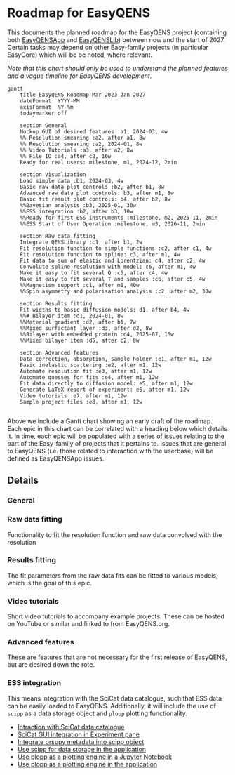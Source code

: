 # Roadmap for EasyQENS

This documents the planned roadmap for the EasyQENS project (containing both [EasyQENSApp](https://github.com/easyScience/EasyQENSApp) and [EasyQENSLib](https://github.com/easyScience/EasyQENSLib)) between now and the start of 2027. 
Certain tasks may depend on other Easy-family projects (in particular EasyCore) which will be be noted, where relevant. 

*Note that this chart should only be used to understand the planned features and a vague timeline for EasyQENS development*.

```mermaid
gantt
    title EasyQENS Roadmap Mar 2023-Jan 2027
    dateFormat  YYYY-MM
    axisFormat  %Y-%m
    todaymarker off

    section General
    Mockup GUI of desired features :a1, 2024-03, 4w
    %% Resolution smearing :a2, after a1, 8w
    %% Resolution smearing :a2, 2024-01, 8w
    %% Video Tutorials :a3, after a2, 8w
    %% File IO :a4, after c2, 16w
    Ready for real users: milestone, m1, 2024-12, 2min

    section Visualization
    Load simple data :b1, 2024-03, 4w
    Basic raw data plot controls :b2, after b1, 8w
    Advanced raw data plot controls: b3, after m1, 8w
    Basic fit result plot controls: b4, after b2, 8w
    %%Bayesian analysis :b3, 2025-01, 30w
    %%ESS integration :b2, after b3, 10w
    %%Ready for first ESS instruments :milestone, m2, 2025-11, 2min
    %%ESS Start of User Operation :milestone, m3, 2026-11, 2min

    section Raw data fitting
    Integrate QENSLibrary :c1, after b1, 2w
    Fit resolution function to simple functions :c2, after c1, 4w
    Fit resolution function to spline: c3, after m1, 4w
    Fit data to sum of elastic and Lorentzian: c4, after c2, 4w
    Convolute spline resolution with model: c6, after m1, 4w
    Make it easy to fit several Q :c5, after c4, 4w
    Make it easy to fit several T and samples :c6, after c5, 4w
    %%Magnetism support :c1, after m1, 40w
    %%Spin asymmetry and polarisation analysis :c2, after m2, 30w

    section Results fitting
    Fit widths to basic diffusion models: d1, after b4, 4w
    %%# Bilayer item :d1, 2024-01, 8w
    %%Material gradient :d2, after b1, 7w
    %%Mixed surfactant layer :d3, after d2, 8w
    %%Bilayer with embedded protein :d4, 2025-07, 16w
    %%Mixed bilayer item :d5, after c2, 8w

    section Advanced features
    Data correction, absorption, sample holder :e1, after m1, 12w
    Basic inelastic scattering :e2, after m1, 12w
    Automate resolution fit :e3, after m1, 12w
    Automate guesses for fits :e4, after m1, 12w
    Fit data directly to diffusion model: e5, after m1, 12w
    Generate LaTeX report of experiment: e6, after m1, 12w    
    Video tutorials :e7, after m1, 12w
    Sample project files :e8, after m1, 12w
    
```

Above we include a Gantt chart showing an early draft of the roadmap. 
Each epic in this chart can be correlated with a heading below which details it. 
In time, each epic will be populated with a series of issues relating to the part of the Easy-family of projects that it pertains to.
Issues that are general to EasyQENS (i.e. those related to interaction with the userbase) will be defined as EasyQENSApp issues.  

## Details 

### General


### Raw data fitting
Functionality to fit the resolution function and raw data convolved with the resolution

### Results fitting
The fit parameters from the raw data fits can be fitted to various models, which is the goal of this epic.

### Video tutorials

Short video tutorials to accompany example projects.
These can be hosted on YouTube or similar and linked to from EasyQENS.org.

### Advanced features
These are features that are not necessary for the first release of EasyQENS, but are desired down the rote. 

### ESS integration

This means integration with the SciCat data catalogue, such that ESS data can be easily loaded to EasyQENS. 
Additionally, it will include the use of `scipp` as a data storage object and `plopp` plotting functionality. 

- [Intraction with SciCat data catalogue](https://github.com/easyScience/EasyReflectometryLib/issues/48)
- [SciCat GUI integration in Experiment pane](https://github.com/easyScience/EasyReflectometryApp/issues/110)
- [Integrate orsopy metadata into scipp object](https://github.com/easyScience/EasyReflectometryLib/issues/49)
- [Use scipp for data storage in the application](https://github.com/easyScience/EasyReflectometryApp/issues/111)
- [Use plopp as a plotting engine in a Jupyter Notebook](https://github.com/easyScience/EasyReflectometryLib/issues/50)
- [Use plopp as a plotting engine in the application](https://github.com/easyScience/EasyReflectometryApp/issues/112)


